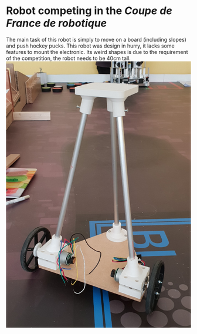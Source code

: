 # Robot competing in the _Coupe de France de robotique_

The main task of this robot is simply to move on a board (including slopes) and push hockey pucks.
This robot was design in hurry, it lacks some features to mount the electronic. Its weird shapes is due to the requirement of the competition, the robot needs to be 40cm tall.
![Robot mounted](Nexusis_mounted.jpg)
